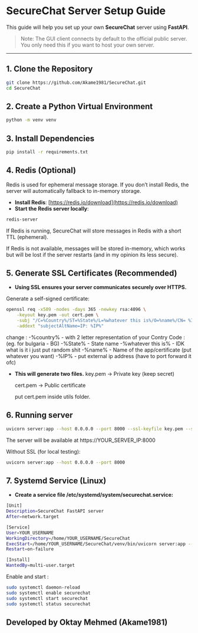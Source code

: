 # SecureChat Server Setup Guide

This guide will help you set up your own **SecureChat** server using **FastAPI**.  

> Note: The GUI client connects by default to the official public server. You only need this if you want to host your own server.

---

## 1. Clone the Repository

```bash
git clone https://github.com/Akame1981/SecureChat.git
cd SecureChat
```
## 2. Create a Python Virtual Environment
```bash
python -m venv venv
```
## 3. Install Dependencies
```bash
pip install -r requirements.txt
```

## 4. Redis (Optional)

Redis is used for ephemeral message storage. If you don’t install Redis, the server will automatically fallback to in-memory storage.  

- **Install Redis**: [https://redis.io/download](https://redis.io/download)  
- **Start the Redis server locally**:

```bash
redis-server
```
If Redis is running, SecureChat will store messages in Redis with a short TTL (ephemeral).

If Redis is not available, messages will be stored in-memory, which works but will be lost if the server restarts (and in my opinion its less secure).

## 5. Generate SSL Certificates (Recommended)

- **Using SSL ensures your server communicates securely over HTTPS.**

Generate a self-signed certificate:


```bash
openssl req -x509 -nodes -days 365 -newkey rsa:4096 \
    -keyout key.pem -out cert.pem \
    -subj "/C=%Country%/ST=%State%/L=%whatever this is%/O=%name%/CN= %IP%" \
    -addext "subjectAltName=IP: %IP%"
```

change :
    -%country% - with 2 letter representation of your Contry Code : (eg. for bulgaria - BG)
    -%State% - State name
    -%whatever this is% - IDK what is it i just put random shit
    -%name% - Name of the app/certificate (put whatever you want)
    -%IP% - put external ip address (have to port forward it ofc)


- **This will generate two files.**
    key.pem → Private key (keep secret)

    cert.pem → Public certificate

    put cert.pem inside utils folder.


## 6. Running server
```bash
uvicorn server:app --host 0.0.0.0 --port 8000 --ssl-keyfile key.pem --ssl-certfile cert.pem
```

The server will be available at https://YOUR_SERVER_IP:8000

Without SSL (for local testing):

```bash
uvicorn server:app --host 0.0.0.0 --port 8000
```

## 7. Systemd Service (Linux) 

- **Create a service file /etc/systemd/system/securechat.service:**
```bash
[Unit]
Description=SecureChat FastAPI server
After=network.target

[Service]
User=YOUR_USERNAME
WorkingDirectory=/home/YOUR_USERNAME/SecureChat
ExecStart=/home/YOUR_USERNAME/SecureChat/venv/bin/uvicorn server:app --host 0.0.0.0 --port 8000 --ssl-keyfile /home/YOUR_USERNAME/SecureChat/server-key.pem --ssl-certfile /home/YOUR_USERNAME/SecureChat/server-cert.pem
Restart=on-failure

[Install]
WantedBy=multi-user.target
```

Enable and start :

```bash
sudo systemctl daemon-reload
sudo systemctl enable securechat
sudo systemctl start securechat
sudo systemctl status securechat
```



## Developed by Oktay Mehmed (Akame1981)